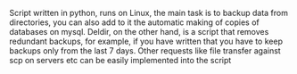 Script written in python, runs on Linux, the main task is to backup data from directories, you can also add to it the automatic making of copies of databases on mysql. Deldir, on the other hand, is a script that removes redundant backups, for example, if you have written that you have to keep backups only from the last 7 days.
Other requests like file transfer against scp on servers etc can be easily implemented into the script
